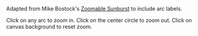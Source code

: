 Adapted from Mike Bostock's [Zoomable Sunburst](https://bl.ocks.org/mbostock/4348373) to include arc labels.

Click on any arc to zoom in. Click on the center circle to zoom out. Click on canvas background to reset zoom.
